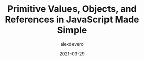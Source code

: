 ---
author: alexdevero
date: 2021-03-29
permalink: false
tags:
  - javascript
target_url: https://blog.alexdevero.com/values-objects-references-javascript/
title: Primitive Values, Objects, and References in JavaScript Made Simple
---